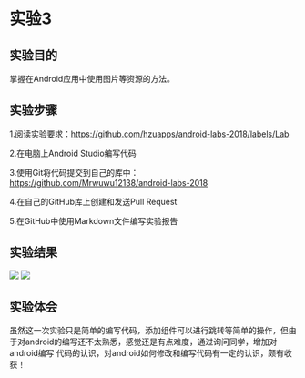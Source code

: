 # 实验3
## 实验目的
掌握在Android应用中使用图片等资源的方法。

## 实验步骤
1.阅读实验要求：https://github.com/hzuapps/android-labs-2018/labels/Lab

2.在电脑上Android Studio编写代码

3.使用Git将代码提交到自己的库中：https://github.com/Mrwuwu12138/android-labs-2018

4.在自己的GitHub库上创建和发送Pull Request

5.在GitHub中使用Markdown文件编写实验报告

## 实验结果
![](https://github.com/Mrwuwu12138/android-labs-2018/blob/master/soft1614080902220/QQ%E5%9B%BE%E7%89%8720180428204410.png)
![](https://github.com/Mrwuwu12138/android-labs-2018/blob/master/soft1614080902220/QQ%E5%9B%BE%E7%89%8720180428204430.jpg)

## 实验体会
虽然这一次实验只是简单的编写代码，添加组件可以进行跳转等简单的操作，但由于对android的编写还不太熟悉，感觉还是有点难度，通过询问同学，增加对android编写
代码的认识，对android如何修改和编写代码有一定的认识，颇有收获！
